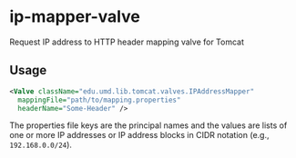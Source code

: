 # ip-mapper-valve

Request IP address to HTTP header mapping valve for Tomcat

## Usage

```xml
<Valve className="edu.umd.lib.tomcat.valves.IPAddressMapper"
  mappingFile="path/to/mapping.properties"
  headerName="Some-Header" />
```

The properties file keys are the principal names and the values are lists of one or more IP addresses or IP address blocks in CIDR notation (e.g., `192.168.0.0/24`).
